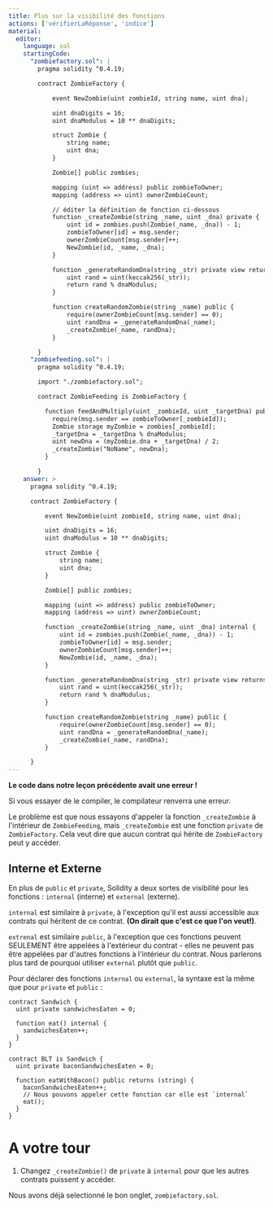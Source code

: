 ```yaml
---
title: Plus sur la visibilité des fonctions
actions: ['vérifierLaRéponse', 'indice']
material:
  editor:
    language: sol
    startingCode:
      "zombiefactory.sol": |
        pragma solidity ^0.4.19;

        contract ZombieFactory {

            event NewZombie(uint zombieId, string name, uint dna);

            uint dnaDigits = 16;
            uint dnaModulus = 10 ** dnaDigits;

            struct Zombie {
                string name;
                uint dna;
            }

            Zombie[] public zombies;

            mapping (uint => address) public zombieToOwner;
            mapping (address => uint) ownerZombieCount;

            // éditer la définition de fonction ci-dessous
            function _createZombie(string _name, uint _dna) private {
                uint id = zombies.push(Zombie(_name, _dna)) - 1;
                zombieToOwner[id] = msg.sender;
                ownerZombieCount[msg.sender]++;
                NewZombie(id, _name, _dna);
            }

            function _generateRandomDna(string _str) private view returns (uint) {
                uint rand = uint(keccak256(_str));
                return rand % dnaModulus;
            }

            function createRandomZombie(string _name) public {
                require(ownerZombieCount[msg.sender] == 0);
                uint randDna = _generateRandomDna(_name);
                _createZombie(_name, randDna);
            }

        }
      "zombiefeeding.sol": |
        pragma solidity ^0.4.19;

        import "./zombiefactory.sol";

        contract ZombieFeeding is ZombieFactory {

          function feedAndMultiply(uint _zombieId, uint _targetDna) public {
            require(msg.sender == zombieToOwner[_zombieId]);
            Zombie storage myZombie = zombies[_zombieId];
            _targetDna = _targetDna % dnaModulus;
            uint newDna = (myZombie.dna + _targetDna) / 2;
            _createZombie("NoName", newDna);
          }

        }
    answer: >
      pragma solidity ^0.4.19;

      contract ZombieFactory {

          event NewZombie(uint zombieId, string name, uint dna);

          uint dnaDigits = 16;
          uint dnaModulus = 10 ** dnaDigits;

          struct Zombie {
              string name;
              uint dna;
          }

          Zombie[] public zombies;

          mapping (uint => address) public zombieToOwner;
          mapping (address => uint) ownerZombieCount;

          function _createZombie(string _name, uint _dna) internal {
              uint id = zombies.push(Zombie(_name, _dna)) - 1;
              zombieToOwner[id] = msg.sender;
              ownerZombieCount[msg.sender]++;
              NewZombie(id, _name, _dna);
          }

          function _generateRandomDna(string _str) private view returns (uint) {
              uint rand = uint(keccak256(_str));
              return rand % dnaModulus;
          }

          function createRandomZombie(string _name) public {
              require(ownerZombieCount[msg.sender] == 0);
              uint randDna = _generateRandomDna(_name);
              _createZombie(_name, randDna);
          }

      }
---
```


**Le code dans notre leçon précédente avait une erreur !**

Si vous essayer de le compiler, le compilateur renverra une erreur.

Le problème est que nous essayons d'appeler la fonction `_createZombie` à l'intérieur de `ZombieFeeding`, mais `_createZombie` est une fonction `private` de `ZombieFactory`. Cela veut dire que aucun contrat qui hérite de `ZombieFactory` peut y accéder.

## Interne et Externe

En plus de `public` et `private`, Solidity a deux sortes de visibilité pour les fonctions : `internal` (interne) et `external` (externe).

`internal` est similaire à `private`, à l'exception qu'il est aussi accessible aux contrats qui héritent de ce contrat. **(On dirait que c'est ce que l'on veut!)**.

`extrenal` est similaire `public`, à l'exception que ces fonctions peuvent SEULEMENT être appelées à l'extérieur du contrat - elles ne peuvent pas être appelées par d'autres fonctions à l'intérieur du contrat. Nous parlerons plus tard de pourquoi utiliser `external` plutôt que `public`.

Pour déclarer des fonctions `internal` ou `external`, la syntaxe est la même que pour `private` et `public` :

```
contract Sandwich {
  uint private sandwichesEaten = 0;

  function eat() internal {
    sandwichesEaten++;
  }
}

contract BLT is Sandwich {
  uint private baconSandwichesEaten = 0;

  function eatWithBacon() public returns (string) {
    baconSandwichesEaten++;
    // Nous pouvons appeler cette fonction car elle est `internal`
    eat();
  }
}
```

# A votre tour

1. Changez `_createZombie()` de `private` à `internal` pour que les autres contrats puissent y accéder.

  Nous avons déjà selectionné le bon onglet, `zombiefactory.sol`.
